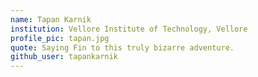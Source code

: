 ```yaml
---
name: Tapan Karnik 
institution: Vellore Institute of Technology, Vellore
profile_pic: tapan.jpg 
quote: Saying Fin to this truly bizarre adventure.
github_user: tapankarnik
---
```

